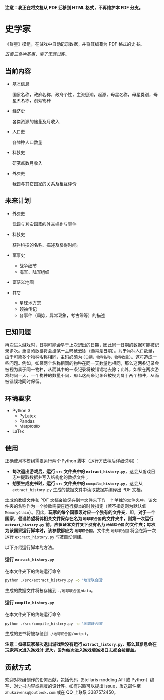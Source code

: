 **注意：我正在将文档从 PDF 迁移到 HTML 格式，不再维护本 PDF 分支。**

# 史学家
《群星》模组，在游戏中自动记录数据，并将其编纂为 PDF 格式的史书。

_五帝三皇神圣事，骗了无涯过客。_

## 当前内容
+ 基本信息

   国家名称，政府名称，政府个性，主流思潮，起源，母星名称，母星类别，母星系名称，创始物种
+ 经济史

  各类资源的储量及月收入
+ 人口史
  
  各物种人口数量
+ 科技史

  研究点数月收入
+ 外交史
  
  我国与其它国家的关系及相互评价

## 未来计划
+ 外交史
  
  我国与其它国家的外交操作与事件
+ 科技史
  
  获得科技的名称、描述及获得时间。
+ 军事史
  - 战争细节
  - 海军、陆军组织
+ 富语义地图
+ 其它
  - 星球地方志
  - 领袖传记
  - 各事件（局势，异常现象，考古等等）的描述

## 已知问题
再次进入游戏时，日期可能会早于上次退出的日期，因此同一日期的数据可能被记录多次。重复的数据将会据某一主码被去除（通常是日期）。对于物种人口数量，由于可能多个物种名称相同，主码必须为 `(日期，物种名称，物种数量)`。这将造成一些问题。例如，如果两个名称相同的物种在同一天数量也相同，那么这两条记录会被视为属于同一物种，从而其中的一条记录将被错误地去除；此外，如果在两次游戏的同一天，一个物种的数量不同，那么这两条记录会被视为属于两个物种，从而被错误地同时保留。


## 环境要求
+ Python 3
  - PyLatex
  - Pandas
  - Matplotlib
+ LaTex

<!-- 如有问题，请参考[使用指南](史学家模组使用指南.md)。 -->
  
## 使用
正确使用本模组需要运行两个 Python 脚本（运行方法稍后详细说明）：
+ **每次退出游戏后，运行 `src` 文件夹中的 `extract_history.py`**，这会从游戏日志中提取数据并写入结构化的数据文件；
+ **想要生成史书时，运行 `src` 文件夹中的 `compile_history.py`**，这会从 `extract_history.py` 生成的数据文件中读取数据并编译出 PDF 文档。
  
生成的数据文件和 PDF 文档会被保存到本文件夹下的一个单独的文件夹中，该文件夹的名称作为一个参数需要在运行脚本的时候指定（若不指定则为默认值 `MemoryGrain`）。因此，**玩家的每个国家须对应一个独有的文件夹**，即，**对于一个国家，假设希望将其相关文件保存在名为 `地球联合国` 的文件夹中，则第一次运行 `extract_history.py` 前，应保证本文件夹下没有名为 `地球联合国` 的文件夹；每次为该国家运行脚本时，该参数都应为 `地球联合国`**。文件夹 `地球联合国` 将会在第一次运行 `extract_history.py` 时被自动创建。

以下介绍运行脚本的方法。
#### 运行 `extract_history.py`
在本文件夹下的终端运行命令
```sh
python ./src/extract_history.py -o '地球联合国'
```
生成的数据文件将被存储到 `./地球联合国/data`。
#### 运行 `compile_history.py`
在本文件夹下的终端运行命令
```sh
python ./src/compile_history.py -o '地球联合国'
```
生成的史书将被存储到 `./地球联合国/output`。

**注意：如果玩家某次退出游戏后没有运行 `extract_history.py`，那么其信息会在玩家再次进入游戏时 _丢失_，因为每次进入游戏后游戏日志都会被覆盖。**

## 贡献方式
欢迎对模组创作的任何贡献，包括代码（Stellaris modding API 或 Python）编写、对史书内容或排版的设计等。如有兴趣可以提出 issue，发送邮件至 `zhukaiwensq@outlook.com` 或在 QQ 上联系 3387572450。
